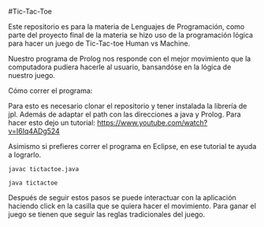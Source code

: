 #Tic-Tac-Toe

Este repositorio es para la materia de Lenguajes de Programación, como parte del proyecto final de la materia se hizo uso de la programación lógica para hacer un juego de Tic-Tac-toe Human vs Machine.

Nuestro programa de Prolog nos responde con el mejor movimiento que la computadora pudiera hacerle al usuario, bansandóse en la lógica de nuestro juego.

Cómo correr el programa:

Para esto es necesario clonar el repositorio y tener instalada la librería de jpl. Además de adaptar el path con las direcciones a java y Prolog. Para hacer esto dejo un tutorial: https://www.youtube.com/watch?v=I6Iq4ADg524

Asimismo si prefieres correr el programa en Eclipse, en ese tutorial te ayuda a lograrlo.
```
javac tictactoe.java

java tictactoe
```

Después de seguir estos pasos se puede interactuar con la aplicación haciendo click en la casilla que se quiera hacer el movimiento. Para ganar el juego se tienen que seguir las reglas tradicionales del juego.
